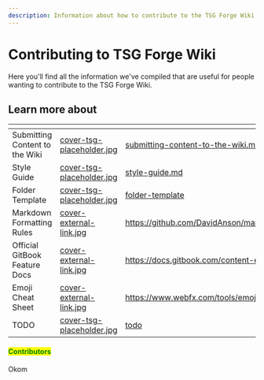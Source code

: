 ```yaml
---
description: Information about how to contribute to the TSG Forge Wiki.
---
```


# Contributing to TSG Forge Wiki

Here you'll find all the information we've compiled that are useful for people wanting to contribute to the TSG Forge Wiki.



## Learn more about

<table data-view="cards"><thead><tr><th></th><th data-hidden data-card-cover data-type="files"></th><th data-hidden data-card-target data-type="content-ref"></th></tr></thead><tbody><tr><td>Submitting Content to the Wiki</td><td><a href="../../.gitbook/assets/cover-tsg-placeholder.jpg">cover-tsg-placeholder.jpg</a></td><td><a href="submitting-content-to-the-wiki.md">submitting-content-to-the-wiki.md</a></td></tr><tr><td>Style Guide</td><td><a href="../../.gitbook/assets/cover-tsg-placeholder.jpg">cover-tsg-placeholder.jpg</a></td><td><a href="style-guide.md">style-guide.md</a></td></tr><tr><td>Folder Template</td><td><a href="../../.gitbook/assets/cover-tsg-placeholder.jpg">cover-tsg-placeholder.jpg</a></td><td><a href="folder-template/">folder-template</a></td></tr><tr><td>Markdown Formatting Rules</td><td><a href="../../.gitbook/assets/cover-external-link.jpg">cover-external-link.jpg</a></td><td><a href="https://github.com/DavidAnson/markdownlint/blob/v0.34.0/doc/Rules.md">https://github.com/DavidAnson/markdownlint/blob/v0.34.0/doc/Rules.md</a></td></tr><tr><td>Official GitBook Feature Docs</td><td><a href="../../.gitbook/assets/cover-external-link.jpg">cover-external-link.jpg</a></td><td><a href="https://docs.gitbook.com/content-editor/blocks/paragraph">https://docs.gitbook.com/content-editor/blocks/paragraph</a></td></tr><tr><td>Emoji Cheat Sheet</td><td><a href="../../.gitbook/assets/cover-external-link.jpg">cover-external-link.jpg</a></td><td><a href="https://www.webfx.com/tools/emoji-cheat-sheet/">https://www.webfx.com/tools/emoji-cheat-sheet/</a></td></tr><tr><td>TODO</td><td><a href="../../.gitbook/assets/cover-tsg-placeholder.jpg">cover-tsg-placeholder.jpg</a></td><td><a href="todo/">todo</a></td></tr></tbody></table>

#### <mark style="color:green;">Contributors</mark>

Okom

